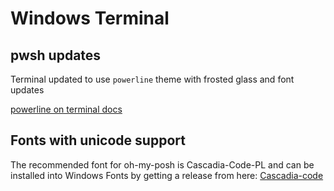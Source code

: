 # Windows Terminal

## pwsh updates

Terminal updated to use `powerline` theme with frosted glass and font updates

[powerline on terminal docs](https://docs.microsoft.com/en-gb/windows/terminal/custom-terminal-gallery/powerline-in-powershell)

## Fonts with unicode support

The recommended font for oh-my-posh is Cascadia-Code-PL and can be installed into Windows Fonts by getting a release from here: 
[Cascadia-code](https://github.com/microsoft/cascadia-code/releases)
